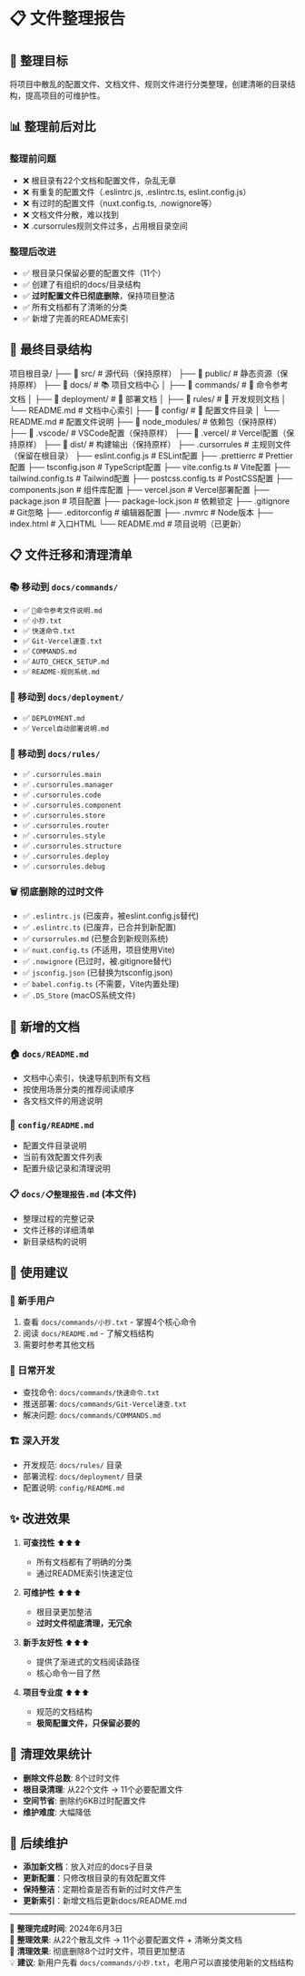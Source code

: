 # 📋 文件整理报告

## 🎯 整理目标

将项目中散乱的配置文件、文档文件、规则文件进行分类整理，创建清晰的目录结构，提高项目的可维护性。

## 📊 整理前后对比

### 整理前问题

- ❌ 根目录有22个文档和配置文件，杂乱无章
- ❌ 有重复的配置文件（.eslintrc.js, .eslintrc.ts, eslint.config.js）
- ❌ 有过时的配置文件（nuxt.config.ts, .nowignore等）
- ❌ 文档文件分散，难以找到
- ❌ .cursorrules规则文件过多，占用根目录空间

### 整理后改进

- ✅ 根目录只保留必要的配置文件（11个）
- ✅ 创建了有组织的docs/目录结构
- ✅ **过时配置文件已彻底删除**，保持项目整洁
- ✅ 所有文档都有了清晰的分类
- ✅ 新增了完善的README索引

## 📁 最终目录结构

项目根目录/
├── 📂 src/                     # 源代码（保持原样）
├── 📂 public/                  # 静态资源（保持原样）
├── 📂 docs/                    # 📚 项目文档中心
│   ├── 📂 commands/            # 🔨 命令参考文档
│   ├── 📂 deployment/          # 🚀 部署文档
│   ├── 📂 rules/               # 📏 开发规则文档
│   └── README.md               # 文档中心索引
├── 📂 config/                  # 🔧 配置文件目录
│   └── README.md               # 配置文件说明
├── 📂 node_modules/            # 依赖包（保持原样）
├── 📂 .vscode/                 # VSCode配置（保持原样）
├── 📂 .vercel/                 # Vercel配置（保持原样）
├── 📂 dist/                    # 构建输出（保持原样）
├── .cursorrules                # 主规则文件（保留在根目录）
├── eslint.config.js            # ESLint配置
├── .prettierrc                 # Prettier配置
├── tsconfig.json               # TypeScript配置
├── vite.config.ts              # Vite配置
├── tailwind.config.ts          # Tailwind配置
├── postcss.config.ts           # PostCSS配置
├── components.json             # 组件库配置
├── vercel.json                 # Vercel部署配置
├── package.json                # 项目配置
├── package-lock.json           # 依赖锁定
├── .gitignore                  # Git忽略
├── .editorconfig               # 编辑器配置
├── .nvmrc                      # Node版本
├── index.html                  # 入口HTML
└── README.md                   # 项目说明（已更新）

## 📋 文件迁移和清理清单

### 📚 移动到 `docs/commands/`

- ✅ `📖命令参考文件说明.md`
- ✅ `小抄.txt`
- ✅ `快速命令.txt`
- ✅ `Git-Vercel速查.txt`
- ✅ `COMMANDS.md`
- ✅ `AUTO_CHECK_SETUP.md`
- ✅ `README-规则系统.md`

### 🚀 移动到 `docs/deployment/`

- ✅ `DEPLOYMENT.md`
- ✅ `Vercel自动部署说明.md`

### 📏 移动到 `docs/rules/`

- ✅ `.cursorrules.main`
- ✅ `.cursorrules.manager`
- ✅ `.cursorrules.code`
- ✅ `.cursorrules.component`
- ✅ `.cursorrules.store`
- ✅ `.cursorrules.router`
- ✅ `.cursorrules.style`
- ✅ `.cursorrules.structure`
- ✅ `.cursorrules.deploy`
- ✅ `.cursorrules.debug`

### 🗑️ 彻底删除的过时文件

- ✅ `.eslintrc.js` (已废弃，被eslint.config.js替代)
- ✅ `.eslintrc.ts` (已废弃，已合并到新配置)
- ✅ `cursorrules.md` (已整合到新规则系统)
- ✅ `nuxt.config.ts` (不适用，项目使用Vite)
- ✅ `.nowignore` (已过时，被.gitignore替代)
- ✅ `jsconfig.json` (已替换为tsconfig.json)
- ✅ `babel.config.ts` (不需要，Vite内置处理)
- ✅ `.DS_Store` (macOS系统文件)

## 📖 新增的文档

### 🏠 `docs/README.md`

- 文档中心索引，快速导航到所有文档
- 按使用场景分类的推荐阅读顺序
- 各文档文件的用途说明

### 🔧 `config/README.md`

- 配置文件目录说明
- 当前有效配置文件列表
- 配置升级记录和清理说明

### 📋 `docs/📋整理报告.md` (本文件)

- 整理过程的完整记录
- 文件迁移的详细清单
- 新目录结构的说明

## 🎯 使用建议

### 👶 新手用户

1. 查看 `docs/commands/小抄.txt` - 掌握4个核心命令
2. 阅读 `docs/README.md` - 了解文档结构
3. 需要时参考其他文档

### 🔨 日常开发

- 查找命令: `docs/commands/快速命令.txt`
- 推送部署: `docs/commands/Git-Vercel速查.txt`
- 解决问题: `docs/commands/COMMANDS.md`

### 🏗️ 深入开发

- 开发规范: `docs/rules/` 目录
- 部署流程: `docs/deployment/` 目录
- 配置说明: `config/README.md`

## ✨ 改进效果

1. **可查找性** ⬆️⬆️⬆️

   - 所有文档都有了明确的分类
   - 通过README索引快速定位

2. **可维护性** ⬆️⬆️⬆️

   - 根目录更加整洁
   - **过时文件彻底清理，无冗余**

3. **新手友好性** ⬆️⬆️⬆️

   - 提供了渐进式的文档阅读路径
   - 核心命令一目了然

4. **项目专业度** ⬆️⬆️⬆️
   - 规范的文档结构
   - **极简配置文件，只保留必要的**

## 🧹 清理效果统计

- **删除文件总数**: 8个过时文件
- **根目录清理**: 从22个文件 → 11个必要配置文件
- **空间节省**: 删除约6KB过时配置文件
- **维护难度**: 大幅降低

## 🔄 后续维护

- **添加新文档**：放入对应的docs子目录
- **更新配置**：只修改根目录的有效配置文件
- **保持整洁**：定期检查是否有新的过时文件产生
- **更新索引**：新增文档后更新docs/README.md

---

📝 **整理完成时间**: 2024年6月3日  
🎯 **整理效果**: 从22个散乱文件 → 11个必要配置文件 + 清晰分类文档  
🧹 **清理效果**: 彻底删除8个过时文件，项目更加整洁  
💡 **建议**: 新用户先看 `docs/commands/小抄.txt`，老用户可以直接使用新的文档结构
